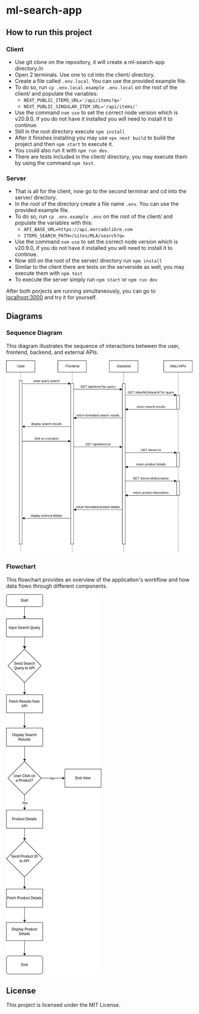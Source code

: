 # ml-search-app

## How to run this project
### Client
- Use git clone on the repository, it will create a ml-search-app directory./n
- Open 2 terminals. Use one to cd into the client/ directory.
- Create a file called `.env.local`. You can use the provided example file.
- To do so, run `cp .env.local.example .env.local` on the root of the client/ and populate the variables:
  - `NEXT_PUBLIC_ITEMS_URL='/api/items?q='`
  - `NEXT_PUBLIC_SINGULAR_ITEM_URL='/api/items/'`
- Use the command `nvm use` to set the correct node version which is v20.9.0, if you do not have it installed you will need to install it to continue.
- Still in the root directory execute `npm install`
- After it finishes installing you may use `npx next build` to build the project and then `npm start` to execute it.
- You could also run it with `npm run dev`.
- There are tests included in the client/ directory, you may execute them by using the command `npm test`.

### Server
- That is all for the client, now go to the second terminar and cd into the server/ directory.
- In the root of the directory create a file name `.env`. You can use the provided example file.
- To do so, run `cp .env.example .env` on the root of the client/ and populate the variables with this:
   - `API_BASE_URL=https://api.mercadolibre.com`
   - `ITEMS_SEARCH_PATH=/sites/MLA/search?q=`
- Use the command `nvm use` to set the correct node version which is v20.9.0, if you do not have it installed you will need to install it to continue.
- Now still on the root of the server/ directory run `npm install`
- Similar to the client there are tests on the serverside as well, you may execute them with `npm test`
- To execute the server simply run `npm start` or `npm run dev`

After both porjects are running simultaneously, you can go to [localhost:3000](http://localhost:3000) and try it for yourself.

## Diagrams
### Sequence Diagram
This diagram illustrates the sequence of interactions between the user, frontend, backend, and external APIs.

![Sequence Diagram](./docs/ml_sequence_diagram.png)

### Flowchart
This flowchart provides an overview of the application's workflow and how data flows through different components.

![Flowchart](./docs/ml_flowchart.png)

## License
This project is licensed under the MIT License.
